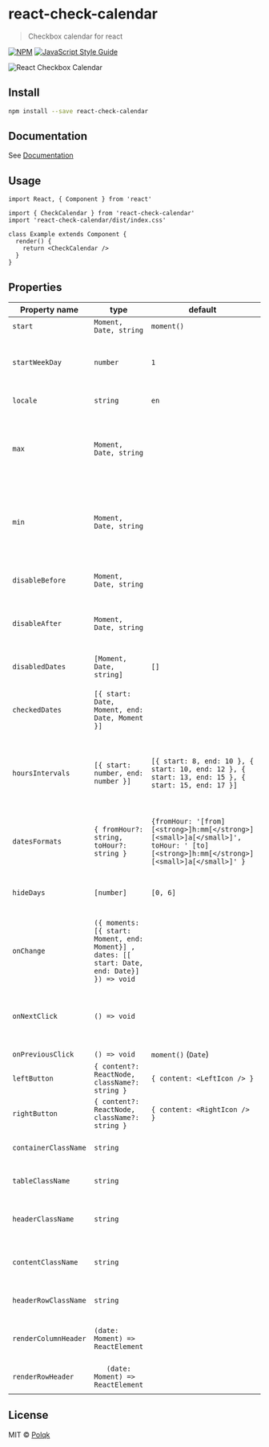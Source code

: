 # react-check-calendar

> Checkbox calendar for react

[![NPM](https://img.shields.io/npm/v/react-check-calendar.svg)](https://www.npmjs.com/package/react-check-calendar) [![JavaScript Style Guide](https://img.shields.io/badge/code_style-standard-brightgreen.svg)](https://standardjs.com)

<img src="https://polqk.github.io/react-check-calendar/images/exemple.jpg" alt="React Checkbox Calendar">


## Install

```bash
npm install --save react-check-calendar
```


## Documentation
See [Documentation](https://polqk.github.io/react-check-calendar/)

## Usage

```tsx
import React, { Component } from 'react'

import { CheckCalendar } from 'react-check-calendar'
import 'react-check-calendar/dist/index.css'

class Example extends Component {
  render() {
    return <CheckCalendar />
  }
}
```

## Properties

| Property name | type         | default   | description               |
|---------------|--------------|---------|-----------------------|
| `start`       | `Moment, Date, string` | `moment()` | start date |
| `startWeekDay`| `number`     | `1`            | first calendar column day, 1 = monday  |
| `locale`       | `string` | `en` | moment locale  |
| `max`       | `Moment, Date, string` |  | max calendar limit, disable next button after this date |
| `min`       | `Moment, Date, string` |  | min calendar limit, disable prev button before this date |
| `disableBefore`       | `Moment, Date, string` |  | disable checkboxes before this date |
| `disableAfter`       | `Moment, Date, string` |  | disable checkboxes after this date |
| `disabledDates`       | `[Moment, Date, string]` | `[]` | list of disabled checkboxes dates |
| `checkedDates`       | `[{ start: Date, Moment, end: Date, Moment }]` |  | list of checked checkboxes |
| `hoursIntervals`       | `[{ start: number, end: number }]` | `[{ start: 8, end: 10 }, { start: 10, end: 12 }, { start: 13, end: 15 }, { start: 15, end: 17 }]` | list of rows, decimals will be converted 12.25 => 12:15 (12 + 0.25 * 60) |
| `datesFormats`       | `{ fromHour?: string, toHour?: string }` | `{fromHour: '[from] [<strong>]h:mm[</strong>][<small>]a[</small>]', toHour: ' [to] [<strong>]h:mm[</strong>][<small>]a[</small>]' }` | intervals dates format, accepted by moment |
| `hideDays`       | `[number]` | `[0, 6]` | hide colums, default `[sunday, saturday]` |
| `onChange`       | `({ moments: [{ start: Moment, end: Moment}] , dates: [[ start: Date, end: Date}] }) => void` |  | callback on checkbox click, with list of checked dates |
| `onNextClick`       | `() => void` |  | next button click callback, after calendar appear |
| `onPreviousClick`       | `() => void` | `moment()` (`Date`) | start date |
| `leftButton`       | `{ content?: ReactNode, className?: string }` | `{ content: <LeftIcon /> }` | prev button props |
| `rightButton`       | `{ content?: ReactNode, className?: string }` | `{ content: <RightIcon /> }` | next button props |
| `containerClassName`       | `string` |  | container additional class |
| `tableClassName`       | `string` |  | 	table additional class |
| `headerClassName`       | `string` |  | table header additional class |
| `contentClassName`       | `string` |  | table content additional class |
| `headerRowClassName`       | `string` |  | row interval additional class |
| `renderColumnHeader`       | `(date: Moment) => ReactElement` |  | callback to render column header |
| `renderRowHeader`       | `	(date: Moment) => ReactElement` |  | callback to render intervals |



## License

MIT © [Polqk](https://github.com/Polqk)
